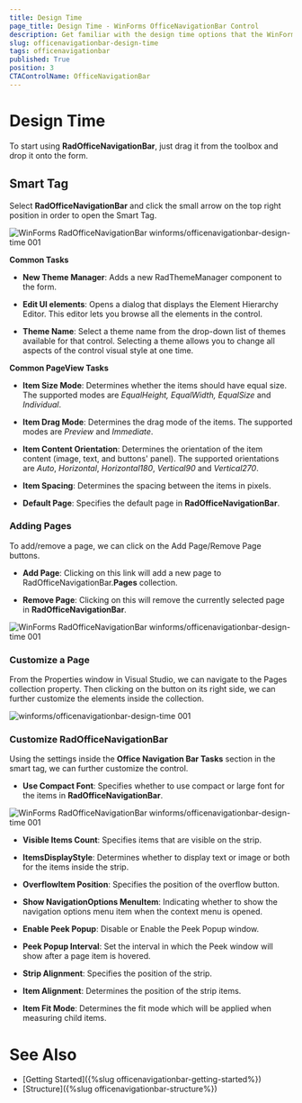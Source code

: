 ```yaml
---
title: Design Time
page_title: Design Time - WinForms OfficeNavigationBar Control
description: Get familiar with the design time options that the WinForms OfficeNavigationBar offers.   
slug: officenavigationbar-design-time
tags: officenavigationbar
published: True
position: 3
CTAControlName: OfficeNavigationBar
---
```


# Design Time 

To start using **RadOfficeNavigationBar**, just drag it from the toolbox and drop it onto the form. 

## Smart Tag 

Select **RadOfficeNavigationBar** and click the small arrow on the top right position in order to open the Smart Tag.

![WinForms RadOfficeNavigationBar winforms/officenavigationbar-design-time 001](images/officenavigationbar-design-time001.png) 

**Common Tasks**

* __New Theme Manager__: Adds a new RadThemeManager component to the form.

* __Edit UI elements__: Opens a dialog that displays the Element Hierarchy Editor. This editor lets you browse all the elements in the control.

* __Theme Name__: Select a theme name from the drop-down list of themes available for that control. Selecting a theme allows you to change all aspects of the control visual style at one time.
	
**Common PageView Tasks**

* __Item Size Mode__: Determines whether the items should have equal size. The supported modes are *EqualHeight, EqualWidth, EqualSize* and *Individual*.

* __Item Drag Mode__: Determines the drag mode of the items. The supported modes are *Preview* and *Immediate*.

* __Item Content Orientation__: Determines the orientation of the item content (image, text, and buttons' panel). The supported orientations are *Auto*, *Horizontal*, *Horizontal180*, *Vertical90* and *Vertical270*.

* __Item Spacing__: Determines the spacing between the items in pixels.

* __Default Page__: Specifies the default page in **RadOfficeNavigationBar**.
	
### Adding Pages

To add/remove a page, we can click on the Add Page/Remove Page buttons.

* __Add Page__: Clicking on this link will add a new page to RadOfficeNavigationBar.**Pages** collection.

* __Remove Page__: Clicking on this will remove the currently selected page in **RadOfficeNavigationBar**.

![WinForms RadOfficeNavigationBar winforms/officenavigationbar-design-time 001](images/officenavigationbar-design-time002.png) 

### Customize a Page

From the Properties window in Visual Studio, we can navigate to the Pages collection property. Then clicking on the button on its right side, we can further customize the elements inside the collection.

![winforms/officenavigationbar-design-time 001](images/officenavigationbar-design-time002.png) 

### Customize RadOfficeNavigationBar

Using the settings inside the **Office Navigation Bar Tasks** section in the smart tag, we can further customize the control.

* __Use Compact Font__: Specifies whether to use compact or large font for the items in **RadOfficeNavigationBar**.

![WinForms RadOfficeNavigationBar winforms/officenavigationbar-design-time 001](images/officenavigationbar-design-time004.png)

* __Visible Items Count__: Specifies items that are visible on the strip.

* __ItemsDisplayStyle__: Determines whether to display text or image or both for the items inside the strip.

* __OverflowItem Position__: Specifies the position of the overflow button.

* __Show NavigationOptions MenuItem__: Indicating whether to show the navigation options menu item when the context menu is opened.

* __Enable Peek Popup__: Disable or Enable the Peek Popup window.

* __Peek Popup Interval__: Set the interval in which the Peek window will show after a page item is hovered.

* __Strip Alignment__: Specifies the position of the strip.

* __Item Alignment__: Determines the position of the strip items.

* __Item Fit Mode__: Determines the fit mode which will be applied when measuring child items.
	
	
# See Also

* [Getting Started]({%slug officenavigationbar-getting-started%})
* [Structure]({%slug officenavigationbar-structure%})
 
        
